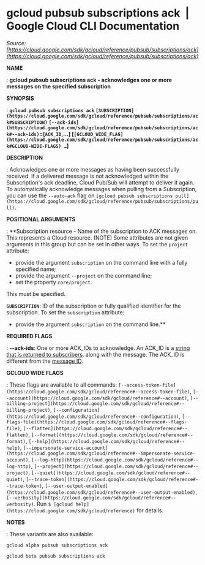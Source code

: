 # gcloud pubsub subscriptions ack  |  Google Cloud CLI Documentation

*Source: [https://cloud.google.com/sdk/gcloud/reference/pubsub/subscriptions/ack](https://cloud.google.com/sdk/gcloud/reference/pubsub/subscriptions/ack)*

**NAME**

: **gcloud pubsub subscriptions ack - acknowledges one or more messages on the specified subscription**

**SYNOPSIS**

: **`gcloud pubsub subscriptions ack` `[SUBSCRIPTION](https://cloud.google.com/sdk/gcloud/reference/pubsub/subscriptions/ack#SUBSCRIPTION)` `[--ack-ids](https://cloud.google.com/sdk/gcloud/reference/pubsub/subscriptions/ack#--ack-ids)`=[`ACK_ID`,…] [`[GCLOUD_WIDE_FLAG](https://cloud.google.com/sdk/gcloud/reference/pubsub/subscriptions/ack#GCLOUD-WIDE-FLAGS) …`]**

**DESCRIPTION**

: Acknowledges one or more messages as having been successfully received. If a
delivered message is not acknowledged within the Subscription's ack deadline,
Cloud Pub/Sub will attempt to deliver it again.
To automatically acknowledge messages when pulling from a Subscription, you can
use the `--auto-ack` flag on `[gcloud pubsub
subscriptions pull](https://cloud.google.com/sdk/gcloud/reference/pubsub/subscriptions/pull)`.

**POSITIONAL ARGUMENTS**

: **Subscription resource - Name of the subscription to ACK messages on. This
represents a Cloud resource. (NOTE) Some attributes are not given arguments in
this group but can be set in other ways.
To set the `project` attribute:

- provide the argument `subscription` on the command line with a fully
specified name;
- provide the argument `--project` on the command line;
- set the property `core/project`.

This must be specified.

**`SUBSCRIPTION`**:
ID of the subscription or fully qualified identifier for the subscription.
To set the `subscription` attribute:

- provide the argument `subscription` on the command line.**

**REQUIRED FLAGS**

: **--ack-ids**:
One or more ACK_IDs to acknowledge. An ACK_ID is a [string
that is returned to subscribers](https://cloud.google.com/pubsub/docs/reference/rpc/google.pubsub.v1#google.pubsub.v1.ReceivedMessage). along with the message. The ACK_ID is
different from the [message
ID](https://cloud.google.com/pubsub/docs/reference/rpc/google.pubsub.v1#google.pubsub.v1.PubsubMessage).

**GCLOUD WIDE FLAGS**

: These flags are available to all commands: `[--access-token-file](https://cloud.google.com/sdk/gcloud/reference#--access-token-file)`,
`[--account](https://cloud.google.com/sdk/gcloud/reference#--account)`, `[--billing-project](https://cloud.google.com/sdk/gcloud/reference#--billing-project)`,
`[--configuration](https://cloud.google.com/sdk/gcloud/reference#--configuration)`,
`[--flags-file](https://cloud.google.com/sdk/gcloud/reference#--flags-file)`,
`[--flatten](https://cloud.google.com/sdk/gcloud/reference#--flatten)`, `[--format](https://cloud.google.com/sdk/gcloud/reference#--format)`, `[--help](https://cloud.google.com/sdk/gcloud/reference#--help)`, `[--impersonate-service-account](https://cloud.google.com/sdk/gcloud/reference#--impersonate-service-account)`,
`[--log-http](https://cloud.google.com/sdk/gcloud/reference#--log-http)`,
`[--project](https://cloud.google.com/sdk/gcloud/reference#--project)`, `[--quiet](https://cloud.google.com/sdk/gcloud/reference#--quiet)`, `[--trace-token](https://cloud.google.com/sdk/gcloud/reference#--trace-token)`, `[--user-output-enabled](https://cloud.google.com/sdk/gcloud/reference#--user-output-enabled)`,
`[--verbosity](https://cloud.google.com/sdk/gcloud/reference#--verbosity)`.
Run `$ [gcloud help](https://cloud.google.com/sdk/gcloud/reference)` for details.

**NOTES**

: These variants are also available:

```
gcloud alpha pubsub subscriptions ack
```

```
gcloud beta pubsub subscriptions ack
```